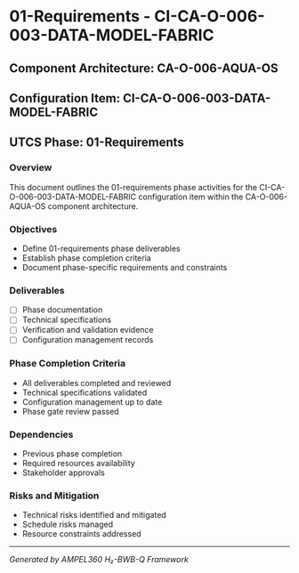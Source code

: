 # 01-Requirements - CI-CA-O-006-003-DATA-MODEL-FABRIC

## Component Architecture: CA-O-006-AQUA-OS
## Configuration Item: CI-CA-O-006-003-DATA-MODEL-FABRIC
## UTCS Phase: 01-Requirements

### Overview
This document outlines the 01-requirements phase activities for the CI-CA-O-006-003-DATA-MODEL-FABRIC configuration item within the CA-O-006-AQUA-OS component architecture.

### Objectives
- Define 01-requirements phase deliverables
- Establish phase completion criteria
- Document phase-specific requirements and constraints

### Deliverables
- [ ] Phase documentation
- [ ] Technical specifications
- [ ] Verification and validation evidence
- [ ] Configuration management records

### Phase Completion Criteria
- All deliverables completed and reviewed
- Technical specifications validated
- Configuration management up to date
- Phase gate review passed

### Dependencies
- Previous phase completion
- Required resources availability
- Stakeholder approvals

### Risks and Mitigation
- Technical risks identified and mitigated
- Schedule risks managed
- Resource constraints addressed

---
*Generated by AMPEL360 H₂-BWB-Q Framework*
